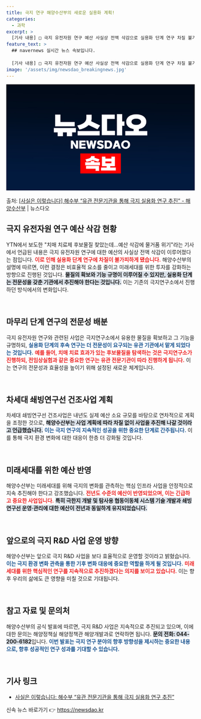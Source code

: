 ```yaml
---
title: 극지 연구 해양수산부의 새로운 실용화 계획!
categories:
  - 과학
excerpt: >
  [기사 내용] □ 극지 유전자원 연구 예산 사실상 전액 삭감으로 실용화 단계 연구 차질 불가피 [해수부 설명…
feature_text: >
  ## navernews 실시간 뉴스 속보입니다.

  [기사 내용] □ 극지 유전자원 연구 예산 사실상 전액 삭감으로 실용화 단계 연구 차질 불가피 [해수부 설명…
image: '/assets/img/newsdao_breakingnews.jpg'
---
```


![뉴스다오 속보](/assets/img/newsdao_breakingnews.jpg)

<p>출처: <a href="https://newsdao.kr/2142" rel="dofollow">[사실은 이렇습니다] 해수부 “유관 전문기관을 통해 극지 실용화 연구 추진” - 해양수산부</a> | 뉴스다오</p>

<h2 data-ke-size="size26">극지 유전자원 연구 예산 삭감 현황</h2>

<p data-ke-size="size16">YTN에서 보도한 "치매 치료제 후보물질 찾았는데…예산 삭감에 물거품 위기"라는 기사에서 언급된 내용은 극지 유전자원 연구에 대한 예산의 사실상 전액 삭감이 이루어졌다는 점입니다. <b><span style="color: #ee2323;">이로 인해 실용화 단계 연구에 차질이 불가피하게 됐습니다.</span></b> 해양수산부의 설명에 따르면, 이런 결정은 비효율적 요소를 줄이고 미래세대를 위한 투자를 강화하는 방향으로 진행된 것입니다. <b><span style="background-color: #21538527;">물질의 확보와 기능 규명이 이루어질 수 있지만, 실용화 단계는 전문성을 갖춘 기관에서 추진해야 한다는 것입니다.</span></b> 이는 기존의 극지연구소에서 진행하던 방식에서의 변화입니다.</p>

<p data-ke-size="size16">&nbsp;</p>

<h2 data-ke-size="size26">마무리 단계 연구의 전문성 배분</h2>

<p data-ke-size="size16">극지 유전자원 연구와 관련된 사업은 극지연구소에서 유용한 물질을 확보하고 그 기능을 규명하되, <b><span style="color: #1a5490;">실용화 단계의 후속 연구는 더 전문성이 요구되는 유관 기관에서 맡게 되었다는 것입니다.</span></b> <b><span style="color: #ee2323;">예를 들어, 치매 치료 효과가 있는 후보물질을 탐색하는 것은 극지연구소가 진행하되, 전임상실험과 같은 중요한 연구는 유관 전문기관이 따라 진행하게 됩니다.</span></b> 이는 연구의 전문성과 효율성을 높이기 위해 설정된 새로운 체계입니다.</p>

<p data-ke-size="size16">&nbsp;</p>

<h2 data-ke-size="size26">차세대 쇄빙연구선 건조사업 계획</h2>

<p data-ke-size="size16">차세대 쇄빙연구선 건조사업은 내년도 실제 예산 소요 규모를 바탕으로 연차적으로 계획을 조정한 것으로, <b><span style="background-color: #21538527;">해양수산부는 사업 계획에 따라 차질 없이 사업을 추진해 나갈 것이라고 언급했습니다.</span></b> <b><span style="color: #1a5490;">이는 극지 연구의 지속적인 성공을 위한 중요한 단계로 간주됩니다.</span></b> 이를 통해 극지 환경 변화에 대한 대응이 한층 더 강화될 것입니다.</p>

<p data-ke-size="size16">&nbsp;</p>

<h2 data-ke-size="size26">미래세대를 위한 예산 반영</h2>

<p data-ke-size="size16">해양수산부는 미래세대를 위해 극지의 변화를 관측하는 핵심 인프라 사업을 안정적으로 지속 추진해야 한다고 강조했습니다. <b><span style="color: #ee2323;">전년도 수준의 예산이 반영되었으며, 이는 긴급하고 중요한 사업입니다.</span></b> <b><span style="background-color: #21538527;">특히 극한지 개발 및 탐사용 협동이동체 시스템 기술 개발과 쇄빙 연구선 운영·관리에 대한 예산이 전년과 동일하게 유지되었습니다.</span></b></p>

<p data-ke-size="size16">&nbsp;</p>

<h2 data-ke-size="size26">앞으로의 극지 R&D 사업 운영 방향</h2>

<p data-ke-size="size16">해양수산부는 앞으로 극지 R&D 사업을 보다 효율적으로 운영할 것이라고 밝혔습니다. <b><span style="color: #1a5490;">이는 극지 환경 변화 관측을 통한 기후 변화 대응에 중요한 역할을 하게 될 것입니다.</span></b> <b><span style="color: #ee2323;">미래세대를 위한 핵심적인 연구를 지속적으로 추진하겠다는 의지를 보이고 있습니다.</span></b> 이는 향후 우리의 삶에도 큰 영향을 미칠 것으로 기대됩니다.</p>

<p data-ke-size="size16">&nbsp;</p>

<h2 data-ke-size="size26">참고 자료 및 문의처</h2>

<p data-ke-size="size16">해양수산부의 공식 발표에 따르면, 극지 R&D 사업은 지속적으로 추진되고 있으며, 이에 대한 문의는 해양정책실 해양정책관 해양개발과로 연락하면 됩니다. <b><span style="background-color: #21538527;">문의 전화: 044-200-6182</span></b>입니다. <b><span style="color: #1a5490;">이번 발표는 극지 연구 분야의 향후 방향성을 제시하는 중요한 내용으로, 향후 성공적인 연구 성과를 기대할 수 있습니다.</span></b></p>

<p data-ke-size="size16">&nbsp;</p>

<h2 data-ke-size="size26">기사 링크</h2>
<ul>
    <li><a href="https://newsdao.kr/2142">사실은 이렇습니다: 해수부 “유관 전문기관을 통해 극지 실용화 연구 추진”</a></li>
</ul> 

신속 뉴스 바로가기 👉 <a href="https://newsdao.kr" rel="dofollow">https://newsdao.kr</a>


